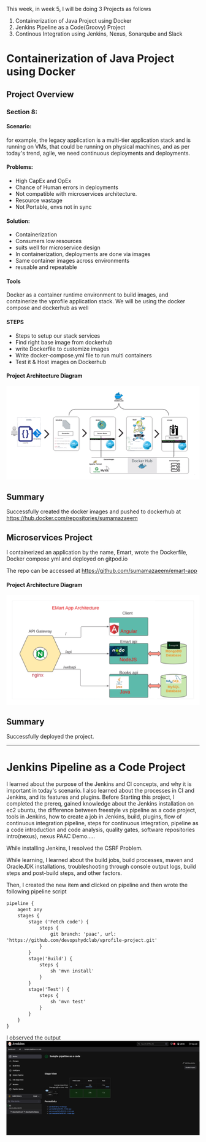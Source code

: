 This week, in week 5, I will be doing 3 Projects as follows
1. Containerization of Java Project using Docker
2. Jenkins Pipeline as a Code(Groovy) Project
3. Continous Integration using Jenkins, Nexus, Sonarqube and Slack
   
# Containerization of Java Project using Docker

## Project Overview

### Section 8:

#### Scenario:

for example, the legacy application is a multi-tier application stack and is running on VMs, that could be running on physical machines, and as per today's trend, agile, we need continuous deployments and deployments.

#### Problems:
* High CapEx and OpEx  
* Chance of Human errors in deployments  
* Not compatible with microservices architecture.  
* Resource wastage  
* Not Portable, envs not in sync  

#### Solution:

* Containerization  
* Consumers low resources  
* suits well for microservice design  
* In containerization, deployments are done via images
* Same container images across environments  
* reusable and repeatable  

#### Tools
Docker as a container runtime environment to build images, and containerize the vprofile application stack.
We will be using the docker compose and dockerhub as well

#### STEPS
* Steps to setup our stack services
* Find right base image from dockerhub
* write Dockerfile to customize images
* Write docker-compose.yml file to run multi containers
* Test it & Host images on Dockerhub

#### Project Architecture Diagram

![Project Architecture Diagram](/week5/Docker-diagram.png)

## Summary

Successfully created the docker images and pushed to dockerhub at https://hub.docker.com/repositories/sumamazaeem

## Microservices Project

I containerized an application by the name, Emart, wrote the Dockerfile, Docker compose yml and deployed on gitpod.io

The repo can be accessed at https://github.com/sumamazaeem/emart-app

#### Project Architecture Diagram

![Microservices Architecture Diagram](/week5/microservices-diagram.png)

## Summary  

Successfully deployed the project.  

---


# Jenkins Pipeline as a Code Project

I learned about the purpose of the Jenkins and CI concepts, and why it is important in today's scenario. I also learned about the processes in CI and Jenkins, and its features and plugins.
Before Starting this project, I completed the prereq, gained knowledge about the Jenkins installation on ec2 ubuntu, the difference between freestyle vs pipeline as a code project, tools in Jenkins, how to create a job in Jenkins, build, plugins, flow of continuous integration pipeline, steps for continuous integration, pipeline as a code introduction and code analysis, quality gates, software repositories intro(nexus), nexus PAAC Demo.....

While installing Jenkins, I resolved the CSRF Problem.

While learning, I learned about the build jobs, build processes, maven and OracleJDK installations, troubleshooting through console output logs, build steps and  post-build steps, and other factors.

Then, I created the new item and clicked on pipeline and then wrote the following pipeline script

```
pipeline {
    agent any
    stages {
        stage ('Fetch code') {
            steps {
                git branch: 'paac', url: 'https://github.com/devopshydclub/vprofile-project.git'
            }
        }
        stage('Build') {
            steps {
                sh 'mvn install'
            }
        }
        stage('Test') {
            steps {
                sh 'mvn test'
            }
        }
    }
}
```
I observed the output
![Jenkins output](/week5/Jenkins-output.png)



